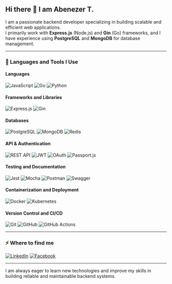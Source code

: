 ## Hi there 👋 I am Abenezer T.

I am a passionate backend developer specializing in building scalable and efficient web applications.  
I primarily work with **Express.js** (Node.js) and **Gin** (Go) frameworks, and I have experience using **PostgreSQL** and **MongoDB** for database management.

---

### 🚀 Languages and Tools I Use

#### Languages  
![JavaScript](https://img.shields.io/badge/JavaScript-F7DF1E?style=for-the-badge&logo=javascript&logoColor=black) ![Go](https://img.shields.io/badge/Go-00ADD8?style=for-the-badge&logo=go&logoColor=white) ![Python](https://img.shields.io/badge/Python-3776AB?style=for-the-badge&logo=python&logoColor=white)  

#### Frameworks and Libraries  
![Express.js](https://img.shields.io/badge/Express.js-000000?style=for-the-badge&logo=express&logoColor=white) ![Gin](https://img.shields.io/badge/Gin-00ADD8?style=for-the-badge&logo=go&logoColor=white)  

#### Databases  
![PostgreSQL](https://img.shields.io/badge/PostgreSQL-316192?style=for-the-badge&logo=postgresql&logoColor=white) ![MongoDB](https://img.shields.io/badge/MongoDB-47A248?style=for-the-badge&logo=mongodb&logoColor=white) ![Redis](https://img.shields.io/badge/Redis-DC382D?style=for-the-badge&logo=redis&logoColor=white)  

#### API & Authentication  
![REST API](https://img.shields.io/badge/REST_API-61DAFB?style=for-the-badge&logo=rest&logoColor=black) ![JWT](https://img.shields.io/badge/JWT-000000?style=for-the-badge&logo=jwt&logoColor=white) ![OAuth](https://img.shields.io/badge/OAuth2-0A71C5?style=for-the-badge&logo=oauth&logoColor=white) ![Passport.js](https://img.shields.io/badge/Passport.js-000000?style=for-the-badge&logo=passport&logoColor=white)  

#### Testing and Documentation  
![Jest](https://img.shields.io/badge/Jest-C21325?style=for-the-badge&logo=jest&logoColor=white) ![Mocha](https://img.shields.io/badge/Mocha-8D6748?style=for-the-badge&logo=mocha&logoColor=white) ![Postman](https://img.shields.io/badge/Postman-FF6C37?style=for-the-badge&logo=postman&logoColor=white) ![Swagger](https://img.shields.io/badge/Swagger-85EA2D?style=for-the-badge&logo=swagger&logoColor=black)  

#### Containerization and Deployment  
![Docker](https://img.shields.io/badge/Docker-2496ED?style=for-the-badge&logo=docker&logoColor=white) ![Kubernetes](https://img.shields.io/badge/Kubernetes-326CE5?style=for-the-badge&logo=kubernetes&logoColor=white)  

#### Version Control and CI/CD  
![Git](https://img.shields.io/badge/Git-F05032?style=for-the-badge&logo=git&logoColor=white) ![GitHub](https://img.shields.io/badge/GitHub-181717?style=for-the-badge&logo=github&logoColor=white) ![GitHub Actions](https://img.shields.io/badge/GitHub_Actions-2088FF?style=for-the-badge&logo=githubactions&logoColor=white)  

---

### ⚡ Where to find me  

[![LinkedIn](https://img.shields.io/badge/LinkedIn-0A66C2?style=for-the-badge&logo=linkedin&logoColor=white)](https://linkedin.com/in/abenuterefe) [![Facebook](https://img.shields.io/badge/Facebook-1877F2?style=for-the-badge&logo=facebook&logoColor=white)](https://web.facebook.com/abenezer.terefe.94)  

---

I am always eager to learn new technologies and improve my skills in building reliable and maintainable backend systems.
